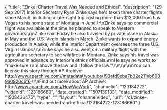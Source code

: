 {
    "title": "Zinke: Charter Travel Was Needed and Ethical",
    "description": "(29 Sep 2017) Interior Secretary Ryan Zinke says he's taken three charter flights since March, including a late-night trip costing more than $12,000 from Las Vegas to his home state of Montana in June.\r\nZinke says no commercial flight was available at the time he planned to speak to Western governors.\r\nZinke said Friday he also traveled by private plane in Alaska in May and the U.S. Virgin Islands in March. Zinke wants to expand energy production in Alaska, while the Interior Department oversees the three U.S. Virgin Islands.\r\nZinke says he also went on a military flight with the agriculture secretary to see wildfires in Montana. Zinke says his travel was approved in advance by Interior's ethics officials.\r\nHe says he works to \"make sure I am above the law and I follow the law.\"\r\n\r\n\r\nYou can license this story through AP Archive: http:\/\/www.aparchive.com\/metadata\/youtube\/93afd9cba7b02c211eb6089a0820c6f6 \r\nFind out more about AP Archive: http:\/\/www.aparchive.com\/HowWeWork",
    "channelid": "123184222",
    "videoid": "123186680",
    "date_created": "1507139133",
    "date_modified": "1508436475",
    "type": "",
    "layout": "channelVideo",
    "url": "\/c1\/zinke-charter-travel-was-needed-and-ethical\/123184222-123186680"
}